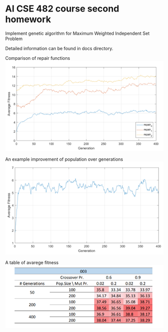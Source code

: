 # AI CSE 482 course second homework

Implement genetic algorithm for Maximum Weighted Independent Set Problem

Detailed information can be found in docs directory.

Comparison of repair functions
![alt text](figures/comparison.png)

An example improvement of population over generations 
![alt text](figures/example.png)

A table of avarege fitness 
![alt text](figures/table.png)

